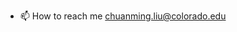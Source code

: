- 📫 How to reach me chuanming.liu@colorado.edu

<!---
Chuanming-Liu/Chuanming-Liu is a ✨ special ✨ repository because its `README.md` (this file) appears on your GitHub profile.
You can click the Preview link to take a look at your changes.
--->
